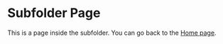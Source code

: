 # Subfolder Page

This is a page inside the subfolder. You can go back to the [Home page](../index.html).
